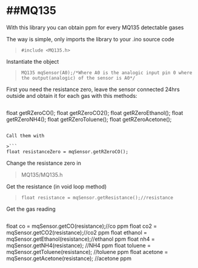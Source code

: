 ##MQ135
=====

With this library you can obtain ppm for every MQ135 detectable gases

The way is simple, only imports the library to your .ino source code
> ```#include <MQ135.h>```

Instantiate the object 
>```MQ135 mqSensor(A0);/*Where A0 is the analogic input pin 0 where the output(analogic) of the sensor is A0*/```

First you need the resistance zero, leave the sensor connected 24hrs outside and obtain it for each gas with this methods:
> ```
  float getRZeroCO();
  float getRZeroCO2();
  float getRZeroEthanol();
  float getRZeroNH4();
  float getRZeroToluene();
  float getRZeroAcetone();
```

Call them with 

>```
float resistanceZero = mqSensor.getRZeroCO();
```

Change the resistance zero in 

> MQ135/MQ135.h

Get the resistance (in void loop method)

> ```float resistance = mqSensor.getResistance();//resistance```

Get the gas reading
> ```
  float co = mqSensor.getCO(resistance);//co ppm
  float co2 = mqSensor.getCO2(resistance);//co2 ppm
  float ethanol = mqSensor.getEthanol(resistance);//ethanol ppm
  float nh4 = mqSensor.getNH4(resistance); //NH4 ppm
  float toluene = mqSensor.getToluene(resistance); //toluene ppm
  float acetone = mqSensor.getAcetone(resistance); //acetone ppm
```


